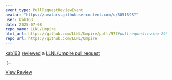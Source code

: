 ```yaml
---
event_type: PullRequestReviewEvent
avatar: "https://avatars.githubusercontent.com/u/8051898?"
user: kab163
date: 2025-07-08
repo_name: LLNL/Umpire
html_url: https://github.com/LLNL/Umpire/pull/977#pullrequestreview-2998588098
repo_url: https://github.com/LLNL/Umpire
---
```


<a href='https://github.com/kab163' target='_blank'>kab163</a> <a href='https://github.com/LLNL/Umpire/pull/977#pullrequestreview-2998588098' target='_blank'>reviewed</a> a <a href='https://github.com/LLNL/Umpire/pull/977' target='_blank'>LLNL/Umpire pull request</a>

<small>:(...</small>

<a href='https://github.com/LLNL/Umpire/pull/977#pullrequestreview-2998588098' target='_blank'>View Review</a>